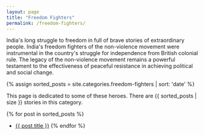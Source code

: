 ```yaml
---
layout: page
title: "Freedom Fighters"
permalink: /freedom-fighters/
---
```

India's long struggle to freedom in full of brave stories of extraordinary people. India's freedom fighters of the non-violence movement were instrumental in the country's struggle for independence from British colonial rule. The legacy of the non-violence movement remains a powerful testament to the effectiveness of peaceful resistance in achieving political and social change.

{% assign sorted_posts = site.categories.freedom-fighters | sort: 'date' %}

This page is dedicated to some of these heroes. There are {{ sorted_posts | size }} stories in this category.

{% for post in sorted_posts %}
- <a href="{{ post.url }}">{{ post.title }}</a>
{% endfor %}
